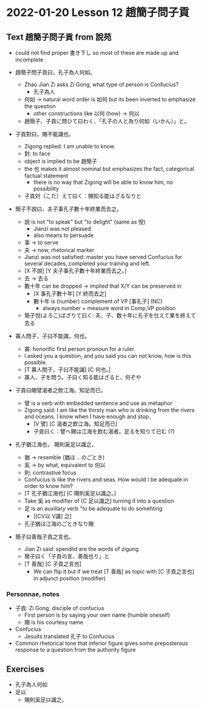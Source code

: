 # 2022-01-20 Lesson 12 趙簡子問子貢

## Text 趙簡子問子貢 from 說苑
* could not find proper 書き下し so most of these are made up and incomplete

* 趙簡子問子貢曰，孔子為人何如。
  * Zhao Jian Zi asks Zi Gong, what type of person is Confucius?
    * 孔子為人
  * 何如 -> natural word order is 如何 but its been inverted to emphasize the question
    * other constructions like 以何 (how) -> 何以
  * 趙簡子、子貢に問ひて曰わく、「孔子の人と為り何如（いかん）」と。
* 子貢對曰，賜不能識也。
  * Zigong replied: I am unable to know.
  * 對: to face
  * object is implied to be 趙簡子
  * the 也 makes it almost nominal but emphasizes the fact, categorical factual statement
    * there is no way that Zigong will be able to know him, no possibility
  * 子貢対（こた）えて曰く：賜知る能はざるなりと
* 簡子不說曰，夫子事孔子數十年終業而去之。
  * 說 is not "to speak" but "to delight" (same as 悅)
    * Jianzi was not pleased
    * also means to persuade
  * 事 -> to serve
  * 夫 -> now, rhetorical marker
  * Jianzi was not satisfied: master you have served Confucius for several decades, completed your training and left.
  * [X 不說] [Y 夫子事孔子數十年終業而去之。]
  * 去 -> 去る
  * 數十年 can be dropped -> implied that X/Y can be preserved in
    * [X 事孔子數十年] [Y 終而去之]
    * 數十年 is (number) complement of VP [事孔子] (NC)
      * always number + measure word in Comp,VP position
  * 簡子悦(よろこ)ばざりて曰く: 夫、子、数十年に孔子を仕えて業を終えて去る
* 寡人問子，子曰不能識，何也。
  * 寡: honorific first person pronoun for a ruler
  * I asked you a question, and you said you can not know, how is this possible.
  * [T 寡人問子，子曰不能識] [C 何也。]
  * 寡人、子を問う。子曰く知る能はざると、何ぞや
* 子貢曰賜譬渴者之飲江海。知足而已。
  * 譬 is a verb with embedded sentence and use as metaphor
  * Zigong said: I am like the thirsty man who is drinking from the rivers and oceans. I know when I have enough and stop.
    * [V 譬] [C 渴者之飲江海。知足而已]
    * 子貢曰く：譬へ賜は江海を飲む渴者。足るを知りて已む (?)
* 孔子猶江海也， 賜則奚足以識之。
  * 猶 -> resemble (猶ほ .. のごとき)
  * 奚 -> by what, equivalent to 何以
  * 則: contrastive focus
  * Confucius is like the rivers and seas. How would I be adequate in order to know him?
  * [T 孔子猶江海也] [C 賜則奚足以識之。]
  * Take 奚 as modifier of [C 足以識之] turning it into a question
  * 足 is an auxillary verb "to be adequate to do somehting
    * [[CV以 V識] 之]
  * 孔子猶ほ江海のごときなり賜
* 簡子曰善哉子貢之言也。
  * Jian Zi said: spendlid are the words of zigung
  *  簡子曰く「子貢の言、善哉也り」と
  *  [T 善哉] [C 子貢之言也]
     *  We can flip it but if we treat [T 善哉] as topic with [C 子貢之言也] in adjunct position (modifier)
### Personnae, notes
* 子貢: Zi Gong, disciple of confucius
  * First person is by saying your own name (humble oneself)
  * 賜 is his courtesy name
* Confucius
  * Jesuits translated 孔子 to Confucius
* Common rhetorical tone that inferior figure gives some preposterous response to a question from the authority figure

## Exercises
* 孔子為人何如
* 足以 
  * 賜則奚足以識之。